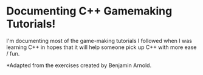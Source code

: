 # Documenting C++ Gamemaking Tutorials!

I'm documenting most of the game-making tutorials I followed when I was learning C++ in hopes that it will help someone pick up C++ with more ease / fun.

*Adapted from the exercises created by Benjamin Arnold.